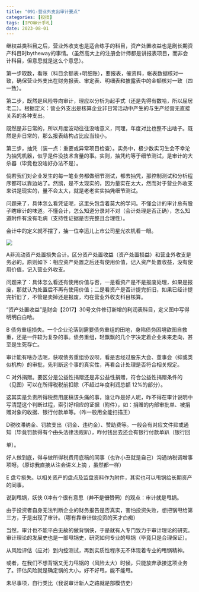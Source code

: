 ```yaml
---
title: "091-营业外支出审计要点"
categories: [投技]
tags: [IPO审计手札]
date: 2023-08-01
---
```

继权益类科目之后，营业外收支也是适合练手的科目，资产处置收益也是刷长期资产科目时bytheway的事情。（虽然高大上的注册会计师都是讲报表项目，而非会计科目，但意思就是这么个意思）。

第一步取数，看账（科目余额表+明细账），要报表，催资料，帐表数据核对一致，确保营业外支出在财务报表、审定表、明细表和披露表中的金额核对一致（四一致）。

第二步，既然是风险导向审计，理应以分析为起手式（还是先得有数哈，所以屈居老二）。根据定义：营业外支出是核算企业非日常活动中产生的与生产经营无直接关系的各种支出。

既然是非日常的，所以月度波动往往没啥意义，同理，年度对比也整不出啥子。既然是非日常的，那么报表结构占比应当较小。

第三步，抽凭（装一点：重要或异常项目检查）。实务中，极少数实习生会不幸沦为抽凭机器，似乎是件没技术含量的事。实则，抽凭约等于细节测试，是审计的大杀器（毕竟也没啥好办法不是）。

倘若我们对企业发生的每一笔业务都做细节测试，都去抽凭，那控制测试和分析程序都可以靠边站了。然鹅，是不太现实的，因为量实在太大，然而对于营业外收支来讲是现实的，量不会太大，就是老老实实~~抽凭~~细节测试。

问题来了，具体怎么看凭证呢，这里头包含着莫大的学问。不懂会计的审计总有股子瞎审计的味道。不懂会计，怎么知道分录对不对（会计处理是否正确），怎么知道附件有没有毛病（支持性证据是否完整且合理性）。

会计中的定义就不摆了，抽一位幸运儿上市公司星光农机看一眼。

![](https://img.richfan.site/ibank/IPO审计札记/091-营业外支出审计要点_1.webp)

A非流动资产处置损失合计。区分资产处置收益（资产处置损益）和营业外收支是务必的。原则如下：相应资产处置之后还有使用价值，记入资产处置收益，没有使用价值，记入营业外收支。

问题来了：具体怎么看还有使用价值与否，一是看资产是不是报废处理，如果是报废，那就认为处置后不再有使用价值；二是看资产是否计提完折旧，如果已经计提完折旧了，不管是卖掉还是报废，均在营业外收支科目核算。

“资产处置收益”是财会【2017】30号文件修订新增的利润表科目，定义图中写得明明白白哈。

B 债务重组损失。一个企业沦落到需要债务重组的田地，身陷债务困境欲图自救重，还是一件较为复杂的事。债务重组，轻飘飘的几个字决定着企业未来走向，甚至是生死存亡。

审计能有啥办法呢，获取债务重组协议呗，看是否经过股东大会、董事会（抑或类似机构）的审批，先判断这个事的真实性，再看会计处理是否符合相关规定。

C 对外捐赠。要区分是公益性捐赠还是非公益性捐赠，符合公益性捐赠条件的（见图）可以在所得税税前扣除（不超过年度利润总额 12%的部分）。

这其实是负责所得税费用底稿该头痛的事，谁让咋是好人呢，咋不得在审计说明中写清楚这个判断过程，索引好相应的证据（附件），如：捐赠的内部审批单、被捐赠对象的收据、银行付款单等。（咋一般用全能扫描王）

D税收滞纳金、罚款支出（罚金、违约金）、赞助费等。一般会有对应文件抑或通知（毕竟罚款得有个~~由头~~法律法规趴），咋付钱出去还会有银行付款单趴（银行回

单）。

好人做到底，得与做所得税费用底稿的同事（也许小丑就是自己）沟通纳税调增事项呀。（原谅我直接从注会讲义上摘 ，虽然都一样）

E 盘亏损失。以相关资产的盘点及监盘资料作为附件，其实也可以甩锅给长期资产的同事。

说到甩锅，妖侠 0冲有个很有意思（~~并不是很赞同~~）的观点：审计就是甩锅。

由于投资者自身无法判断企业的财务报告是否真实，害怕投资失败，想把锅甩给第三方，于是出现了审计。（哪有靠审计做投资的天才~~白痴~~）

当然，审计也不能平白无故的做背锅侠，于是就有人专门致力于审计理论的研究。审计理论的发展史也是一部甩锅史，研究如何专业的甩锅（毕竟只是合理保证）。

从风险评估（应对）到内控测试，再到实质性程序无不体现着专业的甩锅精神。

或者，在我们不想背锅又无力甩锅的（风险太大）时候，只能放弃承接这项业务了。评估风险就是确定锅的大小，好不好甩，能不能甩。

未尽事项，自行类比（我说审计新人之路就是部模仿史）